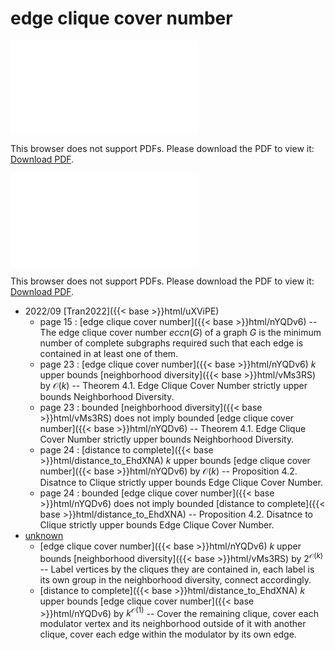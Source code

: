 # edge clique cover number




<object data="../local_nYQDv6.pdf" type="application/pdf" width="100%" height="480px"><embed src="../local_nYQDv6.pdf"><p>This browser does not support PDFs. Please download the PDF to view it: <a href="../local_nYQDv6.pdf">Download PDF</a>.</p></embed></object>


<object data="../inclusions_nYQDv6.pdf" type="application/pdf" width="100%" height="480px"><embed src="../inclusions_nYQDv6.pdf"><p>This browser does not support PDFs. Please download the PDF to view it: <a href="../inclusions_nYQDv6.pdf">Download PDF</a>.</p></embed></object>

* 2022/09 [Tran2022]({{< base >}}html/uXViPE)
    * page 15 : [edge clique cover number]({{< base >}}html/nYQDv6) -- The edge clique cover number $eccn(G)$ of a graph $G$ is the minimum number of complete subgraphs required such that each edge is contained in at least one of them.
    * page 23 : [edge clique cover number]({{< base >}}html/nYQDv6) $k$ upper bounds [neighborhood diversity]({{< base >}}html/vMs3RS) by $\mathcal O(k)$ -- Theorem 4.1. Edge Clique Cover Number strictly upper bounds Neighborhood Diversity.
    * page 23 : bounded [neighborhood diversity]({{< base >}}html/vMs3RS) does not imply bounded [edge clique cover number]({{< base >}}html/nYQDv6) -- Theorem 4.1. Edge Clique Cover Number strictly upper bounds Neighborhood Diversity.
    * page 24 : [distance to complete]({{< base >}}html/distance_to_EhdXNA) $k$ upper bounds [edge clique cover number]({{< base >}}html/nYQDv6) by $\mathcal O(k)$ -- Proposition 4.2. Disatnce to Clique strictly upper bounds Edge Clique Cover Number.
    * page 24 : bounded [edge clique cover number]({{< base >}}html/nYQDv6) does not imply bounded [distance to complete]({{< base >}}html/distance_to_EhdXNA) -- Proposition 4.2. Disatnce to Clique strictly upper bounds Edge Clique Cover Number.
*  [unknown](#)
    * [edge clique cover number]({{< base >}}html/nYQDv6) $k$ upper bounds [neighborhood diversity]({{< base >}}html/vMs3RS) by $2^{\mathcal O(k)}$ -- Label vertices by the cliques they are contained in, each label is its own group in the neighborhood diversity, connect accordingly.
    * [distance to complete]({{< base >}}html/distance_to_EhdXNA) $k$ upper bounds [edge clique cover number]({{< base >}}html/nYQDv6) by $k^{\mathcal O(1)}$ -- Cover the remaining clique, cover each modulator vertex and its neighborhood outside of it with another clique, cover each edge within the modulator by its own edge.